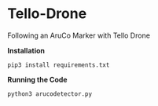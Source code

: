 # Tello-Drone
Following an AruCo Marker with Tello Drone

**Installation**

`pip3 install requirements.txt`

**Running the Code**

`python3 arucodetector.py`
